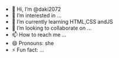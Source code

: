 - 👋 Hi, I’m @daki2072
- 👀 I’m interested in ...
- 🌱 I’m currently learning HTML,CSS andJS
- 💞️ I’m looking to collaborate on ...
- 📫 How to reach me ...
- 😄 Pronouns: she
- ⚡ Fun fact: ...

<!---
daki2072/daki2072 is a ✨ special ✨ repository because its `README.md` (this file) appears on your GitHub profile.
You can click the Preview link to take a look at your changes.
--->

